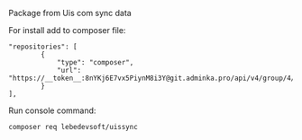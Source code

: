 Package from Uis com sync data

For install add to composer file:
````
"repositories": [
        {
            "type": "composer",
            "url": "https://__token__:8nYKj6E7vx5PiynM8i3Y@git.adminka.pro/api/v4/group/4/-/packages/composer/packages.json"
        }
],
````

Run console command:
```
composer req lebedevsoft/uissync
```

